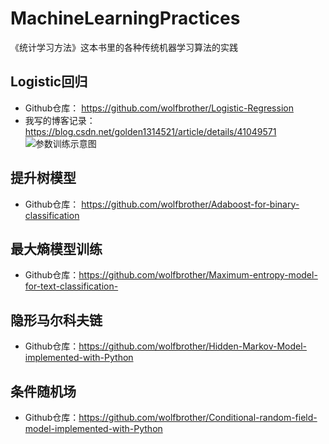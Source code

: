 # MachineLearningPractices
《统计学习方法》这本书里的各种传统机器学习算法的实践



## Logistic回归
+ Github仓库： https://github.com/wolfbrother/Logistic-Regression
+ 我写的博客记录： https://blog.csdn.net/golden1314521/article/details/41049571 
  ![参数训练示意图](https://raw.githubusercontent.com/wolfbrother/MachineLearningPractices/master/_picutures/1416895888_5605.gif?token=ACOPOTCLKJZOVIO6ZKLPAJK46TLKI )


## 提升树模型
+ Github仓库： https://github.com/wolfbrother/Adaboost-for-binary-classification 

## 最大熵模型训练
+ Github仓库：https://github.com/wolfbrother/Maximum-entropy-model-for-text-classification-

## 隐形马尔科夫链
+ Github仓库：https://github.com/wolfbrother/Hidden-Markov-Model-implemented-with-Python

## 条件随机场
+ Github仓库：https://github.com/wolfbrother/Conditional-random-field-model-implemented-with-Python
